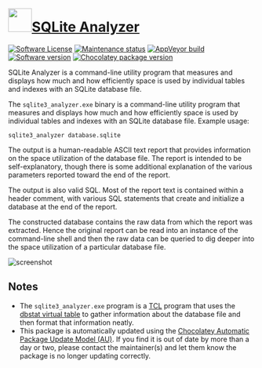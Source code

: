 # [<img src="https://cdn.jsdelivr.net/gh/dgalbraith/chocolatey-packages@35b12b29a0d812446e72152623467d25daf0d7c6/icons/sqlite.png" width="48" height="48" />SQLite Analyzer](https://chocolatey.org/packages/sqlite.analyzer)

[![Software License](https://img.shields.io/badge/License-Public%20Domain-brightgreen.svg)](https://sqlite.org/copyright.html)
[![Maintenance status](https://img.shields.io/badge/maintained%3F-yes-green.svg)](https://gitHub.com/dgalbraith/chocolatey-packages/graphs/commit-activity)
[![AppVeyor build](https://img.shields.io/appveyor/ci/dgalbraith/chocolatey-packages)](https://ci.appveyor.com/project/dgalbraith/chocolatey-packages)
[![Software version](https://img.shields.io/badge/Source-v3.37.2-blue)](https://sqlite.org)
[![Chocolatey package version](https://img.shields.io/chocolatey/v/sqlite.analyzer?label=Chocolatey)](https://chocolatey.org/packages/sqlite.analyzer)

SQLite Analyzer is a command-line utility program that measures and displays how much and how efficiently space is used
by individual tables and indexes with an SQLite database file.

The `sqlite3_analyzer.exe` binary is a command-line utility program that measures and displays how much and how
efficiently space is used by individual tables and indexes with an SQLite database file. Example usage:

```posh
sqlite3_analyzer database.sqlite
```

The output is a human-readable ASCII text report that provides information on the space utilization of the database
file. The report is intended to be self-explanatory, though there is some additional explanation of the various
parameters reported toward the end of the report.

The output is also valid SQL. Most of the report text is contained within a header comment, with various SQL statements
that create and initialize a database at the end of the report.

The constructed database contains the raw data from which the report was extracted. Hence the original report can be
read into an instance of the command-line shell and then the raw data can be queried to dig deeper into the space
utilization of a particular database file.

![screenshot](https://cdn.jsdelivr.net/gh/dgalbraith/chocolatey-packages@cfec165034cc237b21940613a9d68a4ee601edc2/automatic/sqlite.analyzer/screenshot.png)

## Notes

* The `sqlite3_analyzer.exe` program is a [TCL](http://www.tcl.tk/) program that uses the [dbstat virtual table](https://www.sqlite.org/dbstat.html)
  to gather information about the database file and then format that information neatly.
* This package is automatically updated using the [Chocolatey Automatic Package Update Model (AU)](https://github.com/majkinetor/au/blob/master/README.md).
  If you find it is out of date by more than a day or two, please contact the maintainer(s) and let them know the package is no longer updating correctly.
